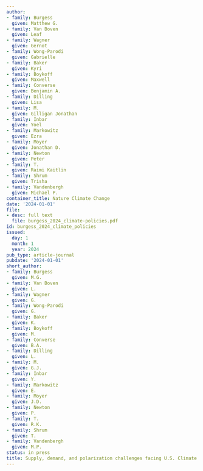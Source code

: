 ```yaml
---
author:
- family: Burgess
  given: Matthew G.
- family: Van Boven
  given: Leaf
- family: Wagner
  given: Gernot
- family: Wong-Parodi
  given: Gabrielle
- family: Baker
  given: Kyri
- family: Boykoff
  given: Maxwell
- family: Converse
  given: Benjamin A.
- family: Dilling
  given: Lisa
- family: M.
  given: Gilligan Jonathan
- family: Inbar
  given: Yoel
- family: Markowitz
  given: Ezra
- family: Moyer
  given: Jonathan D.
- family: Newton
  given: Peter
- family: T.
  given: Raimi Kaitlin
- family: Shrum
  given: Trisha
- family: Vandenbergh
  given: Michael P.
container_title: Nature Climate Change
date: '2024-01-01'
file:
- desc: full text
  file: burgess_2024_climate-policies.pdf
id: burgess_2024_climate_policies
issued:
  day: 1
  month: 1
  year: 2024
pub_type: article-journal
pubdate: '2024-01-01'
short_author:
- family: Burgess
  given: M.G.
- family: Van Boven
  given: L.
- family: Wagner
  given: G.
- family: Wong-Parodi
  given: G.
- family: Baker
  given: K.
- family: Boykoff
  given: M.
- family: Converse
  given: B.A.
- family: Dilling
  given: L.
- family: M.
  given: G.J.
- family: Inbar
  given: Y.
- family: Markowitz
  given: E.
- family: Moyer
  given: J.D.
- family: Newton
  given: P.
- family: T.
  given: R.K.
- family: Shrum
  given: T.
- family: Vandenbergh
  given: M.P.
status: in press
title: Supply, demand, and polarization challenges facing U.S. Climate policies
---
```

